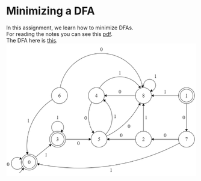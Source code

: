 # Minimizing a DFA
In this assignment, we learn how to minimize DFAs. <br _>
For reading the notes you can see this [pdf](https://github.com/Amirreza81/Theory-of-Formal-Languages-and-Automata/blob/main/Practical/HW1/%D8%AA%D9%85%D8%B1%DB%8C%D9%86%20%D8%B9%D9%85%D9%84%DB%8C%20%D8%A7%D9%88%D9%84.pdf). <br _>
The DFA here is [this](https://github.com/Amirreza81/Theory-of-Formal-Languages-and-Automata/blob/main/Practical/HW1/question.txt).
![image](https://github.com/Amirreza81/Theory-of-Formal-Languages-and-Automata/blob/main/Practical/HW1/pics/0.png)
